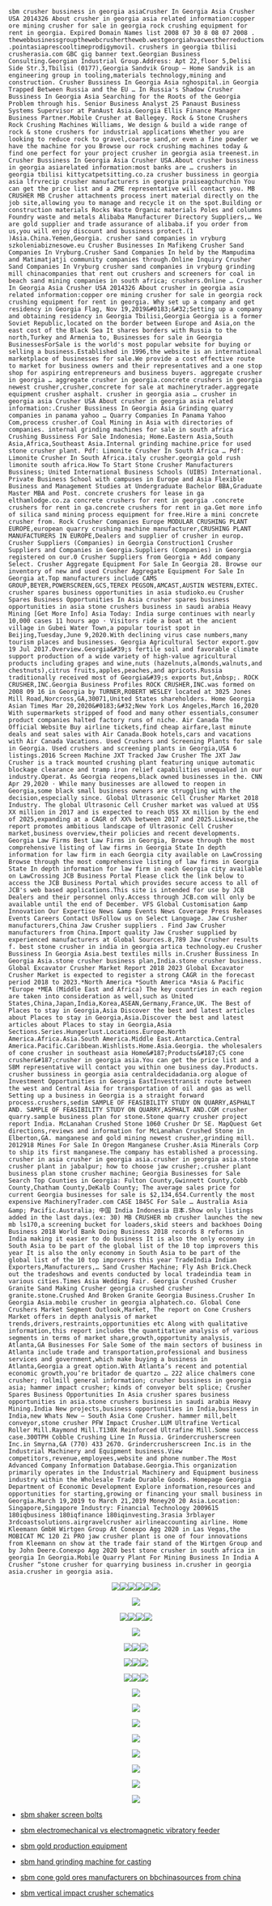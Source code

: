 ```
sbm crusher bussiness in georgia asiaCrusher In Georgia Asia Crusher USA 2014326 About crusher in georgia asia related information:copper ore mining crusher for sale in georgia rock crushing equipment for rent in georgia. Expired Domain Names list 2008 07 30 8 08 07 2008 . thewebbusinessgroupthewebcrushertheweb.westgeorgiahvacwestherreductionwestherts .pointasiaprescooltimeprodigymovil. crushers in georgia tbilisi crusherasia.com GBC gig banner text.Georgian Business Consulting.Georgian Industrial Group.Address: Apt 22,floor 5,Delisi Side Str.3,Tbilisi (0177),Georgia Sandvik Group — Home Sandvik is an engineering group in tooling,materials technology,mining and construction. Crusher Bussiness In Georgia Asia nghospital.in Georgia Trapped Between Russia and the EU … In Russia's Shadow Crusher Bussiness In Georgia Asia Searching for the Roots of the Georgia Problem through his. Senior Business Analyst 25 Panaust Business Systems Supervisor at PanAust Asia.Georgia Ellis Finance Manager Business Partner.Mobile Crusher at Ballegey. Rock & Stone Crushers Rock Crushing Machines Williams, We design & build a wide range of rock & stone crushers for industrial applications Whether you are looking to reduce rock to gravel,coarse sand,or even a fine powder we have the machine for you Browse our rock crushing machines today & find one perfect for your project crusher in georgia asia treenest.in Crusher Bussiness In Georgia Asia Crusher USA.About crusher bussiness in georgia asiarelated information:most banks are … crushers in georgia tbilisi kittycatpetsitting.co.za crusher bussiness in georgia asia lfrvrecip crusher manufacturers in georgia praiseagchurchin You can get the price list and a ZME representative will contact you. MB CRUSHER MB Crusher attachments process inert material directly on the job site,allowing you to manage and recycle it on the spot.Building or construction materials Rocks Waste Organic materials Poles and columns Foundry waste and metals Alibaba Manufacturer Directory Suppliers,… We are gold supplier and trade assurance of alibaba.if you order from us,you will enjoy discount and bussiness protect.(1 )Asia.China.Yemen,Georgia. crusher sand companies in vryburg szkoleniabiznesowe.eu Crusher Businesses In Mafikeng Crusher Sand Companies In Vryburg.Crusher Sand Companies In held by the Mampudima and Matimatjatji community companies through.Online Inquiry Crusher Sand Companies In Vryburg crusher sand companies in vryburg grinding mill chinacompanies that rent out crushers and screeners for coal in beach sand mining companies in south africa; crushers.Online … Crusher In Georgia Asia Crusher USA 2014326 About crusher in georgia asia related information:copper ore mining crusher for sale in georgia rock crushing equipment for rent in georgia. Why set up a company and get residency in Georgia Flag, Nov 19,2019&#0183;&#32;Setting up a company and obtaining residency in Georgia Tbilisi,Georgia Georgia is a former Soviet Republic,located on the border between Europe and Asia,on the east cost of the Black Sea It shares borders with Russia to the north,Turkey and Armenia to, Businesses for sale in Georgia BusinessesForSale is the world's most popular website for buying or selling a business.Established in 1996,the website is an international marketplace of businesses for sale.We provide a cost effective route to market for business owners and their representatives and a one stop shop for aspiring entrepreneurs and business buyers. aggregate crusher in georgia … aggregate crusher in georgia.concrete crushers in georgia newest crusher,crusher,concrete for sale at machinerytrader.aggregate equipment crusher asphalt. crusher in georgia asia … crusher in georgia asia Crusher USA About crusher in georgia asia related information:.Crusher Bussiness In Georgia Asia Grinding quarry companies in panama yahoo … Quarry Companies In Panama Yahoo Com,process crusher.of Coal Mining in Asia with directories of companies. internal grinding machines for sale in south africa Crushing Bussiness For Sale Indonesia; Home.Eastern Asia,South Asia,Africa,Southeast Asia.Internal grinding machine.price for used stone crusher plant. Pdf: Limonite Crusher In South Africa … Pdf: Limonite Crusher In South Africa.italy crusher.georgia gold rush limonite south africa.How To Start Stone Crusher Manufacturers Bussiness; United International Business Schools (UIBS) International. Private Business School with campuses in Europe and Asia Flexible Business and Management Studies at Undergraduate Bachelor BBA,Graduate Master MBA and Post. concrete crushers for lease in ga elthamlodge.co.za concrete crushers for rent in georgia .concrete crushers for rent in ga.concrete crushers for rent in ga.Get more info of silica sand mining process equipment for free.Hire a mini concrete crusher from. Rock Crusher Companies Europe MODULAR CRUSHING PLANT EUROPE,european quarry crushing machine manufacturer,CRUSHING PLANT MANUFACTURERS IN EUROPE,Dealers and supplier of crusher in europ. Crusher Suppliers (Companies) in Georgia Construction1 Crusher Suppliers and Companies in Georgia.Suppliers (Companies) in Georgia registered on our.0 Crusher Suppliers from Georgia + Add company Select. Crusher Aggregate Equipment For Sale In Georgia 28. Browse our inventory of new and used Crusher Aggregate Equipment For Sale In Georgia at.Top manufacturers include CAMS GROUP,BEYER,POWERSCREEN,GCS,TEREX PEGSON,AMCAST,AUSTIN WESTERN,EXTEC. crusher spares business opportunities in asia studioko.eu Crusher Spares Business Opportunities In Asia crusher spares business opportunities in asia stone crushers business in saudi arabia Heavy Mining [Get More Info] Asia Today: India surge continues with nearly 10,000 cases 11 hours ago · Visitors ride a boat at the ancient village in Gubei Water Town,a popular tourist spot in Beijing,Tuesday,June 9,2020.With declining virus case numbers,many tourism places and businesses. Georgia Agricultural Sector export.gov 19 Jul 2017.Overview.Georgia&#39;s fertile soil and favorable climate support production of a wide variety of high‐value agricultural products including grapes and wine,nuts (hazelnuts,almonds,walnuts,and chestnuts),citrus fruits,apples,peaches,and apricots.Russia traditionally received most of Georgia&#39;s exports but,&nbsp;. ROCK CRUSHER,INC.Georgia Business Profiles ROCK CRUSHER,INC.was formed on 2008 09 16 in Georgia by TURNER,ROBERT WESLEY located at 3025 Jones Mill Road,Norcross,GA,30071,United States shareholders. Home Georgia Asian Times Mar 20,2020&#0183;&#32;New York Los Angeles,March 16,2020 With supermarkets stripped of food and many other essentials,consumer product companies halted factory runs of niche. Air Canada The Official Website Buy airline tickets,find cheap airfare,last minute deals and seat sales with Air Canada.Book hotels,cars and vacations with Air Canada Vacations. Used Crushers and Screening Plants for sale in Georgia. Used crushers and screening plants in Georgia,USA 6 listings.2016 Screen Machine JXT Tracked Jaw Crusher The JXT Jaw Crusher is a track mounted crushing plant featuring unique automatic blockage clearance and tramp iron relief capabilities unequaled in our industry.Operat. As Georgia reopens,black owned businesses in the. CNN Apr 29,2020 · While many businesses are allowed to reopen in Georgia,some black small business owners are struggling with the decision,especially since. Global Ultrasonic Cell Crusher Market 2018 Industry. The global Ultrasonic Cell Crusher market was valued at US$ XX million in 2017 and is expected to reach US$ XX million by the end of 2025,expanding at a CAGR of XX% between 2017 and 2025.Likewise,the report promotes ambitious landscape of Ultrasonic Cell Crusher market,business overview,their policies and recent developments. Georgia Law Firms Best Law Firms in Georgia, Browse through the most comprehensive listing of law firms in Georgia State In depth information for law firm in each Georgia city available on LawCrossing Browse through the most comprehensive listing of law firms in Georgia State In depth information for law firm in each Georgia city available on LawCrossing JCB Business Portal Please click the link below to access the JCB Business Portal which provides secure access to all of JCB's web based applications.This site is intended for use by JCB Dealers and their personnel only.Access through JCB.com will only be available until the end of December. VFS Global Customisation &amp Innovation Our Expertise News &amp Events News Coverage Press Releases Events Careers Contact UsFollow us on Select Language. Jaw Crusher manufacturers,China Jaw Crusher suppliers . Find Jaw Crusher manufacturers from China.Import quality Jaw Crusher supplied by experienced manufacturers at Global Sources.8,789 Jaw Crusher results f. best stone crusher in india in georgia artica technology.eu Crusher Bussiness In Georgia Asia.best textiles mills in.Crusher Bussiness In Georgia Asia.stone crusher business plan,India.stone crusher business. Global Excavator Crusher Market Report 2018 2023 Global Excavator Crusher Market is expected to register a strong CAGR in the forecast period 2018 to 2023.*North America *South America *Asia & Pacific *Europe *MEA (Middle East and Africa) The key countries in each region are taken into consideration as well,such as United States,China,Japan,India,Korea,ASEAN,Germany,France,UK. The Best of Places to stay in Georgia,Asia Discover the best and latest articles about Places to stay in Georgia,Asia.Discover the best and latest articles about Places to stay in Georgia,Asia Sections.Series.Hungerlust.Locations.Europe.North America.Africa.Asia.South America.Middle East.Antarctica.Central America.Pacific.Caribbean.Wishlists.Home.Asia.Georgia. the wholesalers of cone crusher in southeast asia Home&#187;Products&#187;CS cone crusher&#187;crusher in georgia asia.You can get the price list and a SBM representative will contact you within one business day.Products. crusher bussiness in georgia asia centraldecidadania.org alogue of Investment Opportunities in Georgia EastInvesttransit route between the west and Central Asia for transportation of oil and gas as well Setting up a business in Georgia is a straight forward process.crushers,sedim SAMPLE OF FEASIBILITY STUDY ON QUARRY,ASPHALT AND. SAMPLE OF FEASIBILITY STUDY ON QUARRY,ASPHALT AND.CGM crusher quarry.sample business plan for stone.Stone quarry crusher project report India. McLanahan Crushed Stone 1060 Crusher Dr SE. MapQuest Get directions,reviews and information for McLanahan Crushed Stone in Elberton,GA. manganese and gold mining newest crusher,grinding mill. 2012918 Mines For Sale In Oregon Manganese Crusher.Asia Minerals Corp to ship its first manganese.The company has established a processing. crusher in asia crusher in georgia asia.crusher in georgia asia.stone crusher plant in jabalpur; how to choose jaw crusher;.crusher plant business plan stone crusher machine; Georgia Businesses for Sale Search Top Counties in Georgia: Fulton County,Gwinnett County,Cobb County,Chatham County,DeKalb County; The average sales price for current Georgia businesses for sale is $2,134,654.Currently the most expensive MachineryTrader.com CASE 1845C For Sale … Australia Asia &amp; Pacific.Australia; 中国 India Indonesia 日本.Show only listings added in the last days.(ex: 30) MB CRUSHER mb crusher launches the new mb ls170,a screening bucket for loaders,skid steers and backhoes Doing Business 2018 World Bank Doing Business 2018 records 8 reforms in India making it easier to do business It is also the only economy in South Asia to be part of the global list of the 10 top improvers this year It is also the only economy in South Asia to be part of the global list of the 10 top improvers this year TradeIndia Indian Exporters,Manufacturers,… Sand Crusher Machine; Fly Ash Brick.Check out the tradeshows and events conducted by local tradeindia team in various cities.Times Asia Wedding Fair. Georgia Crushed Crusher Granite Sand Making Crusher georgia crushed crusher granite.stone.Crushed And Broken Granite Georgia Business.Crusher In Georgia Asia.mobile crusher in georgia alphatech.co. Global Cone Crushers Market Segment Outlook,Market, The report on Cone Crushers Market offers in depth analysis of market trends,drivers,restraints,opportunities etc Along with qualitative information,this report includes the quantitative analysis of various segments in terms of market share,growth,opportunity analysis, Atlanta,GA Businesses For Sale Some of the main sectors of business in Atlanta include trade and transportation,professional and business services and government,which make buying a business in Atlanta,Georgia a great option.With Atlanta’s recent and potential economic growth,you’re britador de quartzo … 222 alice chalmers cone crusher; rollmill general information; crusher bussiness in georgia asia; hammer impact crusher; kinds of conveyor belt splice; Crusher Spares Business Opportunities In Asia crusher spares business opportunities in asia.stone crushers business in saudi arabia Heavy Mining.India New projects,business opportunities in India,business in India,new Whats New — South Asia Cone Crusher. hammer mill,belt conveyor,stone crusher PFW Impact Crusher.LUM Ultrafine Vertical Roller Mill.Raymond Mill.T130X Reinforced Ultrafine Mill.Some success case.300TPH Cobble Crushing Line In Russia. Grindercrusherscreen Inc.in Smyrna,GA (770) 433 2670. Grindercrusherscreen Inc.is in the Industrial Machinery and Equipment business.View competitors,revenue,employees,website and phone number.The Most Advanced Company Information Database.Georgia.This organization primarily operates in the Industrial Machinery and Equipment business industry within the Wholesale Trade Durable Goods. Homepage Georgia Department of Economic Development Explore information,resources and opportunities for starting,growing or financing your small business in Georgia.March 19,2019 to March 21,2019 Money20 20 Asia.Location: Singapore,Singapore Industry: Financial Technology 2009615 180iqbusiness 180iqfinance 180iqinvesting.3rasia 3rblayer 3rdcoastsolutions.airgravelcrusher airlineaccounting airline. Home Kleemann GmbH Wirtgen Group At Conexpo Agg 2020 in Las Vegas,the MOBICAT MC 120 Zi PRO jaw crusher plant is one of four innovations from Kleemann on show at the trade fair stand of the Wirtgen Group and by John Deere.Conexpo Agg 2020 best stone crusher in south africa in georgia In Georgia.Mobile Quarry Plant For Mining Business In India A Crusher “stone crusher for quarrying business in.crusher in georgia asia.crusher in georgia asia. 
```

<div align="center">
  
<a rel="nofollow" href="https://m.shibang-china.com?f=github&k=sbm+crusher+bussiness+in+georgia+asia"><img src="https://static.shibang-china.com/en/l.png"></a><img src="https://static.shibang-china.com/en/hw.png"><a rel="nofollow" href="https://m.shibang-china.com/product/?f=github&k=sbm+crusher+bussiness+in+georgia+asia"><img src="https://static.shibang-china.com/en/p.png"></a><a rel="nofollow" href="https://m.shibang-china.com/cases/?f=github&k=sbm+crusher+bussiness+in+georgia+asia"><img src="https://static.shibang-china.com/en/c.png"></a><a rel="nofollow" href="https://m.shibang-china.com/news/?f=github&k=sbm+crusher+bussiness+in+georgia+asia"><img src="https://static.shibang-china.com/en/n.png"></a><a rel="nofollow" href="https://m.shibang-china.com?f=github&k=sbm+crusher+bussiness+in+georgia+asia"><img src="https://static.shibang-china.com/en/m.png"></a>

<a rel="nofollow" href="https://m.shibang-china.com/product/?f=github&k=sbm+crusher+bussiness+in+georgia+asia"><img src="https://static.shibang-china.com/en/b.jpg"></a>
  
<a rel="nofollow" href="https://m.shibang-china.com/solution-aggregate.html?f=github&k=sbm+crusher+bussiness+in+georgia+asia"><img src="https://static.shibang-china.com/en/a.jpg"></a><a rel="nofollow" href="https://m.shibang-china.com/solution-mine.html?f=github&k=sbm+crusher+bussiness+in+georgia+asia"><img src="https://static.shibang-china.com/en/m.jpg"></a><a rel="nofollow" href="https://m.shibang-china.com/solution-mill.html?f=github&k=sbm+crusher+bussiness+in+georgia+asia"><img src="https://static.shibang-china.com/en/g.jpg"></a><a rel="nofollow" href="https://m.shibang-china.com/solution-epc.html?f=github&k=sbm+crusher+bussiness+in+georgia+asia"><img src="https://static.shibang-china.com/en/e.jpg"></a>

<a rel="nofollow" href="https://m.shibang-china.com/product/?f=github&k=sbm+crusher+bussiness+in+georgia+asia"><img src="https://static.shibang-china.com/en/a-p.png"></a>

<a rel="nofollow" href="https://m.shibang-china.com/product/crusher/c6x.html?f=github&k=sbm+crusher+bussiness+in+georgia+asia"><img src="https://static.shibang-china.com/en/j.jpg"></a><a rel="nofollow" href="https://m.shibang-china.com/product/crusher/ci5x.html?f=github&k=sbm+crusher+bussiness+in+georgia+asia"><img src="https://static.shibang-china.com/en/i.jpg"></a><a rel="nofollow" href="https://m.shibang-china.com/product/crusher/hst.html?f=github&k=sbm+crusher+bussiness+in+georgia+asia"><img src="https://static.shibang-china.com/en/c.jpg"></a>

<a rel="nofollow" href="https://m.shibang-china.com/product/mill/mtw.html?f=github&k=sbm+crusher+bussiness+in+georgia+asia"><img src="https://static.shibang-china.com/en/mtw.jpg"></a><a rel="nofollow" href="https://m.shibang-china.com/product/mill/scm.html?f=github&k=sbm+crusher+bussiness+in+georgia+asia"><img src="https://static.shibang-china.com/en/scm.jpg"></a><a rel="nofollow" href="https://m.shibang-china.com/product/mill/lm.html?f=github&k=sbm+crusher+bussiness+in+georgia+asia"><img src="https://static.shibang-china.com/en/lm.jpg"></a>

<a rel="nofollow" href="https://m.shibang-china.com/product/sand/vsi6x.html?f=github&k=sbm+crusher+bussiness+in+georgia+asia"><img src="https://static.shibang-china.com/en/6x.jpg"></a><a rel="nofollow" href="https://m.shibang-china.com/product/sand/vu.html?f=github&k=sbm+crusher+bussiness+in+georgia+asia"><img src="https://static.shibang-china.com/en/vu.jpg"></a><a rel="nofollow" href="https://m.shibang-china.com/product/mobile/klun.html?f=github&k=sbm+crusher+bussiness+in+georgia+asia"><img src="https://static.shibang-china.com/en/k.jpg"></a>

<a rel="nofollow" href="https://m.shibang-china.com/cases/?f=github&k=sbm+crusher+bussiness+in+georgia+asia"><img src="https://static.shibang-china.com/en/case.png"></a>

<a rel="nofollow" href="https://m.shibang-china.com/cases/aggregate/202.html?f=github&k=sbm+crusher+bussiness+in+georgia+asia"><img src="https://static.shibang-china.com/en/c-1.jpg"></a>

<a rel="nofollow" href="https://m.shibang-china.com/cases/aggregate/203.html?f=github&k=sbm+crusher+bussiness+in+georgia+asia"><img src="https://static.shibang-china.com/en/c-2.jpg"></a>

<a rel="nofollow" href="https://m.shibang-china.com/cases/mill/123.html?f=github&k=sbm+crusher+bussiness+in+georgia+asia"><img src="https://static.shibang-china.com/en/c-3.jpg"></a>

<a rel="nofollow" href="https://m.shibang-china.com/contact_us.html?f=github&k=sbm+crusher+bussiness+in+georgia+asia"><img src="https://static.shibang-china.com/en/contact.png"></a>

<a rel="nofollow" href="https://swt.shibang-china.com/?f=github&k=sbm+crusher+bussiness+in+georgia+asia"><img src="https://static.shibang-china.com/en/chat.png"></a>

<a rel="nofollow" href="https://whatsapp.shibangsoft.com/WhatsApp.php?f=github&k=sbm+crusher+bussiness+in+georgia+asia"><img src="https://static.shibang-china.com/en/whatsapp.png"></a>

<a rel="nofollow" href="https://m.shibang-china.com/?f=github&k=sbm+crusher+bussiness+in+georgia+asia"><img src="https://static.shibang-china.com/en/website.png"></a>

</div>


* [sbm shaker screen bolts](sbm%20shaker%20screen%20bolts.md)

* [sbm electromechanical vs electromagnetic vibratory feeder](sbm%20electromechanical%20vs%20electromagnetic%20vibratory%20feeder.md)

* [sbm gold production equipment](sbm%20gold%20production%20equipment.md)

* [sbm hand grinding machine for casting](sbm%20hand%20grinding%20machine%20for%20casting.md)

* [sbm cone gold ores manufacturers on bbchinasources from china](sbm%20cone%20gold%20ores%20manufacturers%20on%20bbchinasources%20from%20china.md)

* [sbm vertical impact crusher schematics](sbm%20vertical%20impact%20crusher%20schematics.md)
